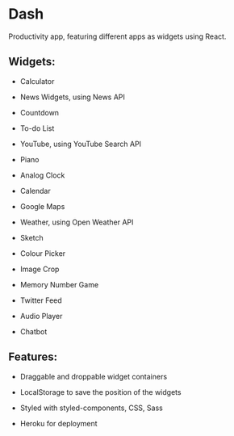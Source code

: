 # Dash

Productivity app, featuring different apps as widgets using React.

<h2> Widgets: </h2>

* Calculator

* News Widgets, using News API

* Countdown

* To-do List

* YouTube, using YouTube Search API

* Piano

* Analog Clock

* Calendar

* Google Maps

* Weather, using Open Weather API

* Sketch

* Colour Picker

* Image Crop

* Memory Number Game

* Twitter Feed

* Audio Player

* Chatbot

<h2> Features: </h2>

* Draggable and droppable widget containers

* LocalStorage to save the position of the widgets

* Styled with styled-components, CSS, Sass

* Heroku for deployment

